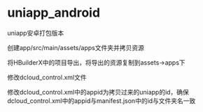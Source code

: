 # uniapp_android
uniapp安卓打包版本

创建app/src/main/assets/apps文件夹并拷贝资源

将HBuilderX中的项目导出，将导出的资源复制到assets->apps下

修改dcloud_control.xml文件

修改dcloud_control.xml中的appid为拷贝过来的uniapp的id，确保dcloud_control.xml中的appid与manifest.json中的id与文件夹名一致

